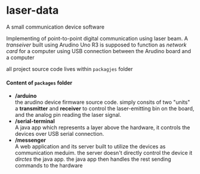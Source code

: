 # laser-data

A small communication device software 

Implementing of point-to-point digital communication using laser beam. 
A *transeiver* built using Arudino Uno R3 is supposed to function as *network card* for a computer using USB connection between the Arudino board and a computer 


all project source code lives within `packagjes` folder

#### Content of `packages` folder
- **/arduino** \
    the arudino device firmware source code. simply consits of two "units" a **transmitter** and **receiver** to control the laser-emitting bin on the board, and the analog pin reading the laser signal.
- **/serial-terminal** \
   A java app which represents a layer above the hardware, it controls the devices over USB serial connection.
- **/messenger** \
   A web application and its server built to utilize the devices as communication meduim. the server doesn't directly control the device it *dirctes* the java app. the java app then handles the rest sending commands to the hardware

